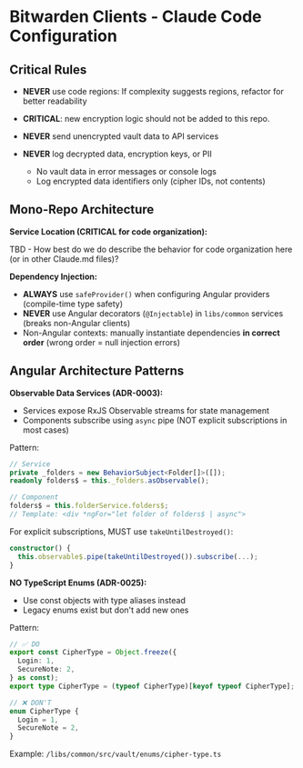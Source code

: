 # Bitwarden Clients - Claude Code Configuration

## Critical Rules

- **NEVER** use code regions: If complexity suggests regions, refactor for better readability

- **CRITICAL**: new encryption logic should not be added to this repo.

- **NEVER** send unencrypted vault data to API services

- **NEVER** log decrypted data, encryption keys, or PII
  - No vault data in error messages or console logs
  - Log encrypted data identifiers only (cipher IDs, not contents)

## Mono-Repo Architecture

**Service Location (CRITICAL for code organization):**

TBD - How best do we do describe the behavior for code organization here (or in other Claude.md files)?

**Dependency Injection:**

- **ALWAYS** use `safeProvider()` when configuring Angular providers (compile-time type safety)
- **NEVER** use Angular decorators (`@Injectable`) in `libs/common` services (breaks non-Angular clients)
- Non-Angular contexts: manually instantiate dependencies **in correct order** (wrong order = null injection errors)

## Angular Architecture Patterns

**Observable Data Services (ADR-0003):**

- Services expose RxJS Observable streams for state management
- Components subscribe using `async` pipe (NOT explicit subscriptions in most cases)

Pattern:

```typescript
// Service
private _folders = new BehaviorSubject<Folder[]>([]);
readonly folders$ = this._folders.asObservable();

// Component
folders$ = this.folderService.folders$;
// Template: <div *ngFor="let folder of folders$ | async">
```

For explicit subscriptions, MUST use `takeUntilDestroyed()`:

```typescript
constructor() {
  this.observable$.pipe(takeUntilDestroyed()).subscribe(...);
}
```

**NO TypeScript Enums (ADR-0025):**

- Use const objects with type aliases instead
- Legacy enums exist but don't add new ones

Pattern:

```typescript
// ✅ DO
export const CipherType = Object.freeze({
  Login: 1,
  SecureNote: 2,
} as const);
export type CipherType = (typeof CipherType)[keyof typeof CipherType];

// ❌ DON'T
enum CipherType {
  Login = 1,
  SecureNote = 2,
}
```

Example: `/libs/common/src/vault/enums/cipher-type.ts`
